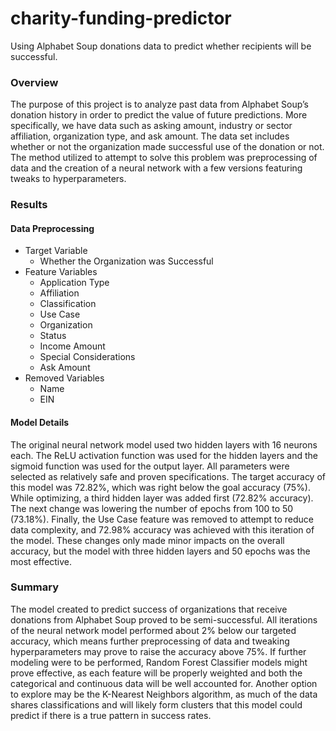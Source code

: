 # charity-funding-predictor
Using Alphabet Soup donations data to predict whether recipients will be successful.

### Overview
The purpose of this project is to analyze past data from Alphabet Soup’s donation history in order to predict the value of future predictions. More specifically, we have data such as asking amount, industry or sector affiliation, organization type, and ask amount. The data set includes whether or not the organization made successful use of the donation or not. The method utilized to attempt to solve this problem was preprocessing of data and the creation of a neural network with a few versions featuring tweaks to hyperparameters.

### Results

#### Data Preprocessing
- Target Variable
  - Whether the Organization was Successful
- Feature Variables
  - Application Type
  - Affiliation
  - Classification
  - Use Case
  - Organization
  - Status
  - Income Amount
  - Special Considerations
  - Ask Amount
- Removed Variables
  - Name
  - EIN

#### Model Details
The original neural network model used two hidden layers with 16 neurons each. The ReLU activation function was used for the hidden layers and the sigmoid function was used for the output layer. All parameters were selected as relatively safe and proven specifications. 
The target accuracy of this model was 72.82%, which was right below the goal accuracy (75%).
While optimizing, a third hidden layer was added first (72.82% accuracy). The next change was lowering the number of epochs from 100 to 50 (73.18%). Finally, the Use Case feature was removed to attempt to reduce data complexity, and 72.98% accuracy was achieved with this iteration of the model. These changes only made minor impacts on the overall accuracy, but the model with three hidden layers and 50 epochs was the most effective.

### Summary
The model created to predict success of organizations that receive donations from Alphabet Soup proved to be semi-successful. All iterations of the neural network model performed about 2% below our targeted accuracy, which means further preprocessing of data and tweaking hyperparameters may prove to raise the accuracy above 75%. If further modeling were to be performed, Random Forest Classifier models might prove effective, as each feature will be properly weighted and both the categorical and continuous data will be well accounted for. Another option to explore may be the K-Nearest Neighbors algorithm, as much of the data shares classifications and will likely form clusters that this model could predict if there is a true pattern in success rates.
